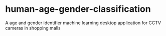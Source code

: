 # human-age-gender-classification
A age and gender identifier machine learning desktop application for CCTV cameras in shopping malls
